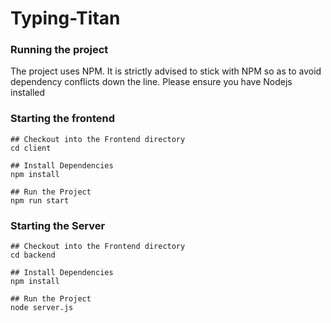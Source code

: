 # Typing-Titan
### Running the project

The project uses NPM. It is strictly advised to stick with NPM so as to avoid dependency conflicts down the line. Please ensure you have Nodejs installed

### Starting the frontend

```
## Checkout into the Frontend directory
cd client

## Install Dependencies
npm install

## Run the Project
npm run start

```

### Starting the Server

```
## Checkout into the Frontend directory
cd backend

## Install Dependencies
npm install

## Run the Project
node server.js

```